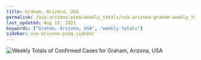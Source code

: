 ```yaml
---
title: Graham, Arizona, USA
permalink: /usa-arizona-pima/weekly_totals/usa-arizona-graham-weekly_totals.html
last_updated: Aug 15, 2021
keywords: ["Graham, Arizona, USA", "weekly totals"]
sidebar: usa-arizona-pima_sidebar
---
```


![Weekly Totals of Confirmed Cases for Graham, Arizona, USA](/covid_tracker/images/graphs/usa-arizona-graham-weekly_totals_graph.png)
